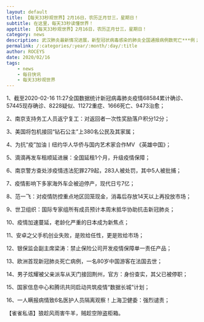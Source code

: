 ```yaml
---
layout: default
title: 【每天33秒观世界】2月16日，农历正月廿三，星期日！
subtitle: 在这里，每天33秒读懂世界！
apptitle: 【每天33秒观世界】2月16日，农历正月廿三，星期日！
category: news
description: 武汉肺炎最新情况进展，新型冠状病毒感染的肺炎全国通报病例数死亡***例；在这里，每天33秒或60秒读懂世界，免费每日快讯新闻简报接口API，微语简报接口API，Skylark，爬虫简讯API接口免费，微信可以直接转账到QQ了。【每天33秒观世界】2019年12月12345678910111213141516171819202122232425262728293031日。ROCEYS全栈CEO 2020-01-23 10:22:18
permalink: /:categories/:year/:month/:day/:title
author: ROCEYS
date: 2020/02/16
tags:
    - news
    - 每日快讯
    - 每天33秒观世界
---
```


1、截至2020-02-16 11:27全国数据统计新冠病毒肺炎疫情68584累计确诊、57445现存确诊、8228疑似、11272重症、1666死亡、9473治愈；

2、南京支持务工人员返宁复工：对返回者一次性奖励落户积分12分；

3、美国将包机接回“钻石公主”上380名公民及其家属；

4、为抗“疫”加油丨纽约华人华侨与国内艺术家合作MV 《英雄中国》；

5、滴滴再发车租顺延进展：全国延租1个月，升级疫情保障；

6、南京警方查处涉疫情违法犯罪279起，283人被处罚，其中5人被批捕；

7、疫情影响下多家海外车企被迫停产，现代日亏7亿；

8、范一飞：对疫情防控重点地区回笼现金，消毒后存放14天以上再投放市场；

9、世卫组织：国际专家组所有成员预计本周末抵华协助抗击新冠肺炎；

10、疫情加速蔓延，老龄化严重的日本成为新焦点；

11、安卓之父手机创业失败，是败给任性，更是败给市场；

12、银保监会副主席梁涛：禁止保险公司开发疫情保障单一责任产品；

13、欧洲首现新冠肺炎死亡病例，一名80岁中国游客在法国去世；

14、男子炫耀被父亲派车从天门接回荆州，官方：身份查实，其父已被停职；

15、国家信息中心和腾讯共同启动共筑疫情“数据长城”计划；

16、一人瞒报病情致6名医护人员隔离观察！上海卫健委：强烈谴责；


【雀雀私语】狼趁风雨害牛羊，贼趁空隙盗柜箱。